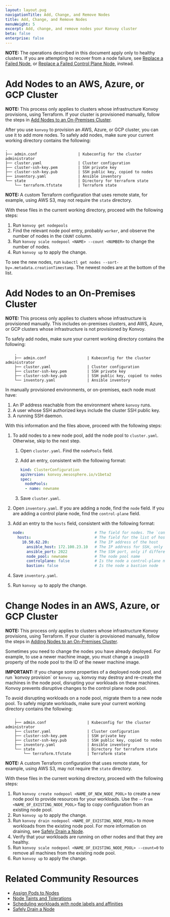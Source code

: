 ```yaml
---
layout: layout.pug
navigationTitle: Add, Change, and Remove Nodes
title: Add, Change, and Remove Nodes
menuWeight: 5
excerpt: Add, change, and remove nodes your Konvoy cluster
beta: false
enterprise: false
---
```


<!-- markdownlint-disable MD004 MD007 MD025 MD030 -->

<p class="message--note"><strong>NOTE: </strong>The operations described in this document apply only to healthy clusters. If you are attempting to recover from a node failure, see <a href="../../troubleshooting/replace-a-failed-node">Replace a Failed Node</a>, or <a href="../../troubleshooting/replace-failed-control-plane-node">Replace a Failed Control Plane Node</a>, instead.</p>

# Add Nodes to an AWS, Azure, or GCP Cluster

<p class="message--note"><strong>NOTE: </strong>This process only applies to clusters whose infrastructure Konvoy provisions, using Terraform. If your cluster is provisioned manually, follow the steps in <a href="#add-nodes-to-an-on-premises-cluster">Add Nodes to an On-Premises Cluster</a>.</p>

After you use `konvoy` to provision an AWS, Azure, or GCP cluster, you can use it to add more nodes. To safely add nodes, make sure your current working directory contains the following:

```shell
.
├── admin.conf                  | Kubeconfig for the cluster administrator
├── cluster.yaml                | Cluster configuration
├── cluster-ssh-key.pem         | SSH private key
├── cluster-ssh-key.pub         | SSH public key, copied to nodes
├── inventory.yaml              | Ansible inventory
└── state                       | Directory for terraform state
    └── terraform.tfstate       | Terraform state
```

<p class="message--note"><strong>NOTE: </strong>A custom Terraform configuration that uses remote state, for example, using AWS S3, may not require the <code>state</code> directory.</p>

With these files in the current working directory, proceed with the following steps:

1. Run `konvoy get nodepools`
1. Find the relevant node pool entry, probably `worker`, and observe the number of nodes in the `COUNT` column.
1. Run `konvoy scale nodepool <NAME> --count <NUMBER>` to change the number of nodes.
1. Run `konvoy up` to apply the change.

To see the new nodes, run `kubectl get nodes --sort-by=.metadata.creationTimestamp`. The newest nodes are at the bottom of the list.

# Add Nodes to an On-Premises Cluster

<p class="message--note"><strong>NOTE: </strong>This process only applies to clusters whose infrastructure is provisioned manually. This includes on-premises clusters, and AWS, Azure, or GCP clusters whose infrastructure is not provisioned by Konvoy.</p>

To safely add nodes, make sure your current working directory contains the following:

```shell
    .
    ├── admin.conf                  | Kubeconfig for the cluster administrator
    ├── cluster.yaml                | Cluster configuration
    ├── cluster-ssh-key.pem         | SSH private key
    ├── cluster-ssh-key.pub         | SSH public key, copied to nodes
    └── inventory.yaml              | Ansible inventory
```

In manually provisioned environments, or on-premises, each node must have:

1. An IP address reachable from the environment where `konvoy` runs.
1. A user whose SSH authorized keys include the cluster SSH public key.
1. A running SSH daemon.

With this information and the files above, proceed with the following steps:

1. To add nodes to a new node pool, add the node pool to `cluster.yaml`. Otherwise, skip to the next step.
    1.  Open `cluster.yaml`. Find the `nodePools` field.
    1.  Add an entry, consistent with the following format:

        ```yaml
        kind: ClusterConfiguration
        apiVersion: konvoy.mesosphere.io/v1beta2
        spec:
          nodePools:
          - name: newname
        ```

    1. Save `cluster.yaml`.
1. Open `inventory.yaml`. If you are adding a node, find the `node` field. If you are adding a control plane node, find the `control-plane` field.
1. Add an entry to the `hosts` field, consistent with the following format:

    ```yaml
    node:                               # The field for nodes. The `control-plane` field is for control plane nodes only.
      hosts:                            # The field for the list of hosts
        10.50.62.20:                    # The IP address of the host
          ansible_host: 172.100.23.10   # The IP address for SSH, only if different from the above IP address
          ansible_port: 2022            # The SSH port, only if different from 22
          node_pool: newname            # The node pool name
          controlplane: false           # Is the node a control-plane node
          bastion: false                # Is the node a bastion node
    ```

1. Save `inventory.yaml`.
1. Run `konvoy up` to apply the change.

# Change Nodes in an AWS, Azure, or GCP Cluster

<p class="message--note"><strong>NOTE: </strong> This process only applies to clusters whose infrastructure Konvoy provisions, using Terraform. If your cluster is provisioned manually, follow the steps in <a href="#add-nodes-to-an-on-premises-cluster">Adding Nodes to an On-Premises Cluster</a>.</p>

Sometimes you need to change the nodes you have already deployed. For example, to use a newer machine image, you must change a `imageID` property of the node pool to the ID of the newer machine image.

<p class="message--important"><strong>IMPORTANT: </strong>If you change some properties of a deployed node pool, and run `konvoy provision` or <code>konvoy up</code>, konvoy may destroy and re-create the machines in the node pool, disrupting your workloads on these machines. Konvoy prevents disruptive changes to the control plane node pool.</p>

To avoid disrupting workloads on a node pool, migrate them to a new node pool. To safely migrate workloads, make sure your current working directory contains the following:

```shell
    .
    ├── admin.conf                  | Kubeconfig for the cluster administrator
    ├── cluster.yaml                | Cluster configuration
    ├── cluster-ssh-key.pem         | SSH private key
    ├── cluster-ssh-key.pub         | SSH public key, copied to nodes
    ├── inventory.yaml              | Ansible inventory
    └── state                       | Directory for terraform state
        └── terraform.tfstate       | Terraform state
```

<p class="message--note"><strong>NOTE: </strong>A custom Terraform configuration that uses remote state, for example, using AWS S3, may not require the <code>state</code> directory.</p>

With these files in the current working directory, proceed with the following steps:

1. Run `konvoy create nodepool <NAME_OF_NEW_NODE_POOL>` to create a new node pool to provide resources for your workloads. Use the `--from <NAME_OF_EXISTING_NODE_POOL>` flag to copy configuration from an existing node pool.
1. Run `konvoy up` to apply the change.
1. Run `konvoy drain nodepool <NAME_OF_EXISTING_NODE_POOL>` to move workloads from the existing node pool. For more information on draining, see [Safely Drain a Node][drain-node].
1. Verify that your workloads are running on other nodes and that they are healthy.
1. Run `konvoy scale nodepool <NAME_OF_EXISTING_NODE_POOL> --count=0` to remove all machines from the existing node pool.
1. Run `konvoy up` to apply the change.

# Related Community Resources

- [Assign Pods to Nodes][assign-pods-to-nodes]
- [Node Taints and Tolerations][taints-and-tolerations]
- [Scheduling workloads with node labels and affinities][node-labels-affinity]
- [Safely Drain a Node][drain-node]

[node-labels-affinity]: https://kubernetes.io/docs/concepts/configuration/assign-pod-node/
[taints-and-tolerations]: https://kubernetes.io/docs/concepts/configuration/taint-and-toleration/
[assign-pods-to-nodes]: https://kubernetes.io/docs/tasks/configure-pod-container/assign-pods-nodes/
[replace-failed-node]: ../../troubleshooting/replace-a-failed-node/
[drain-node]: https://kubernetes.io/docs/tasks/administer-cluster/safely-drain-node/
